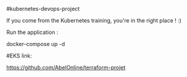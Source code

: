 #kubernetes-devops-project

If you come from the Kubernetes training, you're in the right place ! :) 

Run the application :

docker-compose up -d

#EKS link:

https://github.com/AbelOnline/terraform-projet
